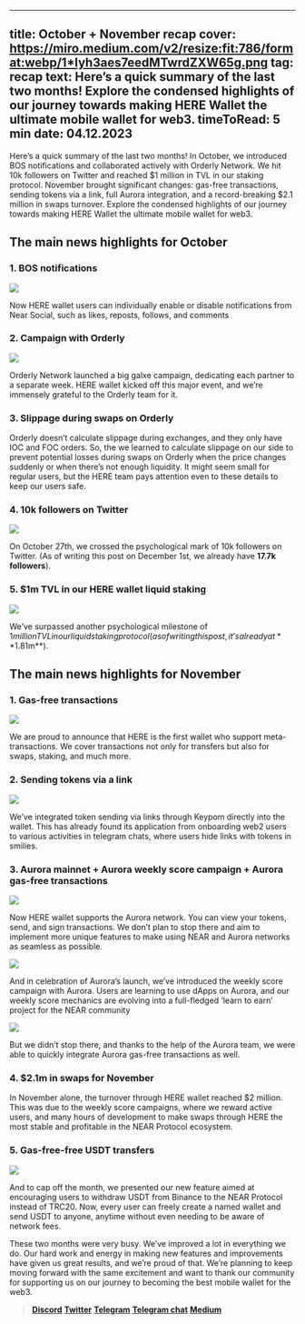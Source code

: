 -----
title: October + November recap
cover: https://miro.medium.com/v2/resize:fit:786/format:webp/1*Iyh3aes7eedMTwrdZXW65g.png
tag: recap
text: Here’s a quick summary of the last two months! Explore the condensed highlights of our journey towards making HERE Wallet the ultimate mobile wallet for web3.
timeToRead: 5 min
date: 04.12.2023
-----

Here’s a quick summary of the last two months! In October, we introduced BOS notifications and collaborated actively with Orderly Network. We hit 10k followers on Twitter and reached $1 million in TVL in our staking protocol. November brought significant changes: gas-free transactions, sending tokens via a link, full Aurora integration, and a record-breaking $2.1 million in swaps turnover. Explore the condensed highlights of our journey towards making HERE Wallet the ultimate mobile wallet for web3.

## The main news highlights for October

### 1. BOS notifications

![](https://miro.medium.com/v2/resize:fit:720/format:webp/1*ctBBjkNvQGDhZM_B987DCw.jpeg)

Now HERE wallet users can individually enable or disable notifications from Near Social, such as likes, reposts, follows, and comments

### 2. Campaign with Orderly

![](https://miro.medium.com/v2/resize:fit:720/format:webp/1*yILJIs8CBhnlOlCEASkj1g.jpeg)

Orderly Network launched a big galxe campaign, dedicating each partner to a separate week. HERE wallet kicked off this major event, and we’re immensely grateful to the Orderly team for it.

### 3. Slippage during swaps on Orderly

Orderly doesn’t calculate slippage during exchanges, and they only have IOC and FOC orders. So, the we learned to calculate slippage on our side to prevent potential losses during swaps on Orderly when the price changes suddenly or when there’s not enough liquidity. It might seem small for regular users, but the HERE team pays attention even to these details to keep our users safe.

### 4. 10k followers on Twitter

![](https://miro.medium.com/v2/resize:fit:720/format:webp/1*87zsBtYiM3Y65KJSDw2egg.jpeg)

On October 27th, we crossed the psychological mark of 10k followers on Twitter. (As of writing this post on December 1st, we already have **17.7k followers**).

### 5. $1m TVL in our HERE wallet liquid staking

![](https://miro.medium.com/v2/resize:fit:720/format:webp/1*wj2G3MpiHdvTGTnlsneaDw.png)

We’ve surpassed another psychological milestone of $1 million TVL in our liquid staking protocol (as of writing this post, it’s already at **$1.81m**).

## The main news highlights for November

### 1. Gas-free transactions

![](https://miro.medium.com/v2/resize:fit:720/format:webp/1*YTOnSRTqgE6ctCTx1tu7Lw.jpeg)

We are proud to announce that HERE is the first wallet who support meta-transactions. We cover transactions not only for transfers but also for swaps, staking, and much more.

### 2. Sending tokens via a link

![](https://miro.medium.com/v2/resize:fit:720/format:webp/1*vFpSehn66PRTGAxq4h8dIw.jpeg)

We’ve integrated token sending via links through Keypom directly into the wallet. This has already found its application from onboarding web2 users to various activities in telegram chats, where users hide links with tokens in smilies.

### 3. Aurora mainnet + Aurora weekly score campaign + Aurora gas-free transactions

![](https://miro.medium.com/v2/resize:fit:720/format:webp/1*nQLcW3G2O2HoBl_EygBafw.jpeg)

Now HERE wallet supports the Aurora network. You can view your tokens, send, and sign transactions. We don’t plan to stop there and aim to implement more unique features to make using NEAR and Aurora networks as seamless as possible.

![](https://miro.medium.com/v2/resize:fit:720/format:webp/1*Wc8whpxFCrb9EE3f_Os0ag.jpeg)

And in celebration of Aurora’s launch, we’ve introduced the weekly score campaign with Aurora. Users are learning to use dApps on Aurora, and our weekly score mechanics are evolving into a full-fledged ‘learn to earn’ project for the NEAR community

![](https://miro.medium.com/v2/resize:fit:720/format:webp/1*MdsiSWgNW9x4Z2Q-11I4vg.jpeg)

But we didn’t stop there, and thanks to the help of the Aurora team, we were able to quickly integrate Aurora gas-free transactions as well.

### 4. $2.1m in swaps for November

In November alone, the turnover through HERE wallet reached $2 million. This was due to the weekly score campaigns, where we reward active users, and many hours of development to make swaps through HERE the most stable and profitable in the NEAR Protocol ecosystem.

### 5. Gas-free-free USDT transfers

![](https://miro.medium.com/v2/resize:fit:720/format:webp/1*UCjjNu3FOPyQPMAN0gBO7g.jpeg)

And to cap off the month, we presented our new feature aimed at encouraging users to withdraw USDT from Binance to the NEAR Protocol instead of TRC20. Now, every user can freely create a named wallet and send USDT to anyone, anytime without even needing to be aware of network fees.

These two months were very busy. We’ve improved a lot in everything we do. Our hard work and energy in making new features and improvements have given us great results, and we’re proud of that. We’re planning to keep moving forward with the same excitement and want to thank our community for supporting us on our journey to becoming the best mobile wallet for the web3.


> [**Discord**](https://discord.gg/AfB5cvtFXH)
> [**Twitter**](https://twitter.com/here_wallet)
> [**Telegram**](https://t.me/herewallet)
> [**Telegram chat**](https://t.me/herewalletchat)
> [**Medium**](https://medium.com/@nearhere)
